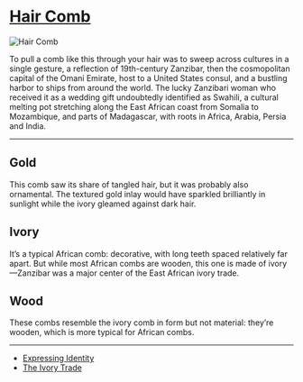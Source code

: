 # [Hair Comb](http://artsmia.github.io/griot/#/o/114833)
![Hair Comb](http://api.artsmia.org/images/114833/medium.jpg)

<p>To pull a comb like this through your hair was to sweep across cultures in a single gesture, a reflection of 19th-century Zanzibar, then the cosmopolitan capital of the Omani Emirate, host to a United States consul, and a bustling harbor to ships from around the world. The lucky Zanzibari woman who received it as a wedding gift undoubtedly identified as Swahili, a cultural melting pot stretching along the East African coast from Somalia to Mozambique, and parts of Madagascar, with roots in Africa, Arabia, Persia and India.</p>

---

## Gold
<p>This comb saw its share of tangled hair, but it was probably also ornamental. The textured gold inlay would have sparkled brilliantly in sunlight while the ivory gleamed against dark hair.</p>

## Ivory
<p>It’s a typical African comb: decorative, with long teeth spaced relatively far apart. But while most African combs are wooden, this one is made of ivory—Zanzibar was a major center of the East African ivory trade.</p>

## Wood
<p>These combs resemble the ivory comb in form but not material: they’re wooden, which is more typical for African combs.</p>

---

* [Expressing Identity](../stories/expressing-identity.md)
* [The Ivory Trade](../stories/the-ivory-trade.md)
